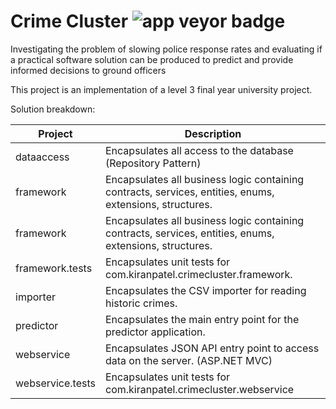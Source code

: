 # Crime Cluster ![app veyor badge](https://ci.appveyor.com/api/projects/status/2kew82oy9gv71cgj?svg=true)
Investigating the problem of slowing police response rates and evaluating if a practical software solution can be produced to predict and provide informed decisions to ground officers

This project is an implementation of a level 3 final year university project. 

Solution breakdown: 

| Project  | Description |
| ------------- | ------------- |
| dataaccess  | Encapsulates all access to the database (Repository Pattern) |
| framework  | Encapsulates all business logic containing contracts, services, entities, enums, extensions, structures. |
| framework  | Encapsulates all business logic containing contracts, services, entities, enums, extensions, structures. |
| framework.tests  |  Encapsulates unit tests for com.kiranpatel.crimecluster.framework. |
| importer  |  Encapsulates the CSV importer for reading historic crimes. |
| predictor  | Encapsulates the main entry point for the predictor application. |
| webservice  |  Encapsulates JSON API entry point to access data on the server. (ASP.NET MVC) |
| webservice.tests  |  Encapsulates unit tests for com.kiranpatel.crimecluster.webservice |
